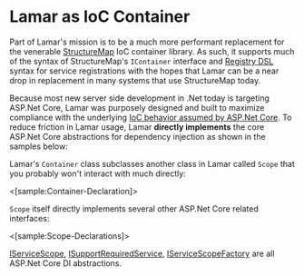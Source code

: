 # Lamar as IoC Container

Part of Lamar's mission is to be a much more performant replacement for the venerable [StructureMap](http://structuremap.github.io/) IoC container library. As such, it supports much of the syntax of StructureMap's `IContainer` interface and [Registry DSL](http://structuremap.github.io/registration/registry-dsl/) syntax for service registrations with the hopes that Lamar can be a near drop in replacement in many systems that use StructureMap today.

Because most new server side development in .Net today is targeting ASP.Net Core, Lamar was purposely designed and built to maximize compliance with the underlying [IoC behavior assumed by ASP.Net Core](https://docs.microsoft.com/en-us/aspnet/core/fundamentals/dependency-injection?view=aspnetcore-2.0). To reduce friction in Lamar usage, Lamar **directly implements** the core ASP.Net Core abstractions for dependency injection as shown in the samples below:

Lamar's `Container` class subclasses another class in Lamar called `Scope` that you probably won't interact with much directly:

<[sample:Container-Declaration]>

`Scope` itself directly implements several other ASP.Net Core related interfaces:

<[sample:Scope-Declarations]>

[IServiceScope](https://docs.microsoft.com/en-us/dotnet/api/microsoft.extensions.dependencyinjection.iservicescope?view=aspnetcore-2.1), [ISupportRequiredService](https://docs.microsoft.com/en-us/dotnet/api/microsoft.extensions.dependencyinjection.isupportrequiredservice?view=aspnetcore-2.1), [IServiceScopeFactory](https://docs.microsoft.com/en-us/dotnet/api/microsoft.extensions.dependencyinjection.iservicescopefactory?view=aspnetcore-2.1) are all ASP.Net Core DI abstractions.

